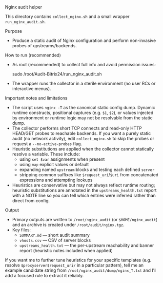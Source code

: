 ﻿Nginx audit helper

This directory contains `collect_nginx.sh` and a small wrapper `run_nginx_audit.sh`.

Purpose
- Produce a static audit of Nginx configuration and perform non-invasive probes of upstreams/backends.

How to run (recommended)
- As root (recommended) to collect full info and avoid permission issues:

  sudo /root/Audit-Bitrix24/run_nginx_audit.sh

- The wrapper runs the collector in a sterile environment (no user RCs or interactive menus).

Important notes and limitations
- The script uses `nginx -T` as the canonical static config dump. Dynamic runtime constructs, positional captures (e.g. `$1`, `$2`), or values injected by environment or runtime logic may not be resolvable from the static dump.
- The collector performs short TCP connects and read-only HTTP HEAD/GET probes to reachable backends. If you want a purely static audit (no network activity), edit `collect_nginx.sh` to skip the probes or request a `--no-active-probes` flag.
- Heuristic substitutions are applied when the collector cannot statically resolve a variable. These include:
  - using `set $var` assignments when present
  - using `map` explicit values or default
  - expanding named `upstream` blocks and testing each defined `server`
  - stripping common suffixes like `$request_uri`/`$uri` from concatenated expressions and attempting lookups
- Heuristics are conservative but may not always reflect runtime routing; heuristic substitutions are annotated in the `upstreams_health.txt` report with a NOTE line so you can tell which entries were inferred rather than direct from config.

Output
- Primary outputs are written to `/root/nginx_audit` (or `$HOME/nginx_audit`) and an archive is created under `/root/audit/nginx.tgz`.
- Key files:
  - `SUMMARY.md` — short audit summary
  - `vhosts.csv` — CSV of server blocks
  - `upstreams_health.txt` — the per-upstream reachability and banner report (heuristic notes included when applied)

If you want me to further tune heuristics for your specific templates (e.g. resolve `$proxyserver$request_uri/` in a particular pattern), tell me an example candidate string from `/root/nginx_audit/dump/nginx_T.txt` and I'll add a focused rule to extract it reliably.
